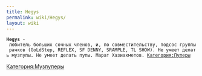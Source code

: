 ```yaml
---
title: Hegys
permalink: wiki/Hegys/
layout: wiki
---
```


**`Hegys`**` - любитель больших сочных членов, и, по совместительству, подсос группы рачков (GoLdStep, REFLEX, SF DENNY, SRAMPLE, TL SHOW). Не умеет делать музпупы. Не умеет делать пупы. Марат Хазиахметов. `[`Категория:Пуперы`](Категория:Пуперы "wikilink")

[Категория:Музпуперы](Категория:Музпуперы "wikilink")

